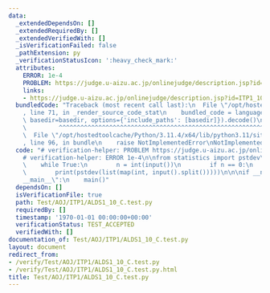 ```yaml
---
data:
  _extendedDependsOn: []
  _extendedRequiredBy: []
  _extendedVerifiedWith: []
  _isVerificationFailed: false
  _pathExtension: py
  _verificationStatusIcon: ':heavy_check_mark:'
  attributes:
    ERROR: 1e-4
    PROBLEM: https://judge.u-aizu.ac.jp/onlinejudge/description.jsp?id=ITP1_10_C&lang=ja
    links:
    - https://judge.u-aizu.ac.jp/onlinejudge/description.jsp?id=ITP1_10_C&lang=ja
  bundledCode: "Traceback (most recent call last):\n  File \"/opt/hostedtoolcache/Python/3.11.4/x64/lib/python3.11/site-packages/onlinejudge_verify/documentation/build.py\"\
    , line 71, in _render_source_code_stat\n    bundled_code = language.bundle(stat.path,\
    \ basedir=basedir, options={'include_paths': [basedir]}).decode()\n          \
    \         ^^^^^^^^^^^^^^^^^^^^^^^^^^^^^^^^^^^^^^^^^^^^^^^^^^^^^^^^^^^^^^^^^^^^^^^^^^^^^^^^^\n\
    \  File \"/opt/hostedtoolcache/Python/3.11.4/x64/lib/python3.11/site-packages/onlinejudge_verify/languages/python.py\"\
    , line 96, in bundle\n    raise NotImplementedError\nNotImplementedError\n"
  code: "# verification-helper: PROBLEM https://judge.u-aizu.ac.jp/onlinejudge/description.jsp?id=ITP1_10_C&lang=ja\n\
    # verification-helper: ERROR 1e-4\n\nfrom statistics import pstdev\n\ndef main():\n\
    \    while True:\n        n = int(input())\n        if n == 0:\n            exit()\n\
    \        print(pstdev(list(map(int, input().split()))))\n\n\nif __name__ == \"\
    __main__\":\n    main()"
  dependsOn: []
  isVerificationFile: true
  path: Test/AOJ/ITP1/ALDS1_10_C.test.py
  requiredBy: []
  timestamp: '1970-01-01 00:00:00+00:00'
  verificationStatus: TEST_ACCEPTED
  verifiedWith: []
documentation_of: Test/AOJ/ITP1/ALDS1_10_C.test.py
layout: document
redirect_from:
- /verify/Test/AOJ/ITP1/ALDS1_10_C.test.py
- /verify/Test/AOJ/ITP1/ALDS1_10_C.test.py.html
title: Test/AOJ/ITP1/ALDS1_10_C.test.py
---
```


